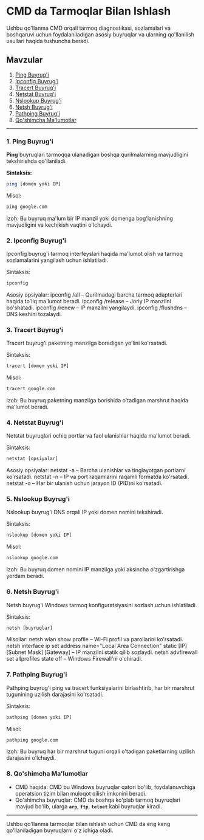 # CMD da Tarmoqlar Bilan Ishlash

Ushbu qo'llanma CMD orqali tarmoq diagnostikasi, sozlamalari va boshqaruvi uchun foydalaniladigan asosiy buyruqlar va ularning qo'llanilish usullari haqida tushuncha beradi.

## Mavzular

1. [Ping Buyrug'i](#ping-buyrug-i)
2. [Ipconfig Buyrug'i](#ipconfig-buyrug-i)
3. [Tracert Buyrug'i](#tracert-buyrug-i)
4. [Netstat Buyrug'i](#netstat-buyrug-i)
5. [Nslookup Buyrug'i](#nslookup-buyrug-i)
6. [Netsh Buyrug'i](#netsh-buyrug-i)
7. [Pathping Buyrug'i](#pathping-buyrug-i)
8. [Qo'shimcha Ma'lumotlar](#qo-shimcha-ma-lumotlar)

---
### 1. Ping Buyrug'i

**Ping** buyruqlari tarmoqqa ulanadigan boshqa qurilmalarning mavjudligini tekshirishda qo'llaniladi.

**Sintaksis:**
```bash
ping [domen yoki IP]
```
Misol:
```cmd
ping google.com
```
Izoh: Bu buyruq ma'lum bir IP manzil yoki domenga bog'lanishning mavjudligini va kechikish vaqtini o'lchaydi.

### 2. Ipconfig Buyrug'i
Ipconfig buyrug'i tarmoq interfeyslari haqida ma'lumot olish va tarmoq sozlamalarini yangilash uchun ishlatiladi.

Sintaksis:

```cmd
ipconfig
```
Asosiy opsiyalar:
ipconfig /all – Qurilmadagi barcha tarmoq adapterlari haqida to'liq ma'lumot beradi.
ipconfig /release – Joriy IP manzilni bo'shatadi.
ipconfig /renew – IP manzilni yangilaydi.
ipconfig /flushdns – DNS keshini tozalaydi.
### 3. Tracert Buyrug'i
Tracert buyrug'i paketning manzilga boradigan yo'lini ko'rsatadi.

Sintaksis:

```cmd
tracert [domen yoki IP]
```
Misol:

```cmd
tracert google.com
```
Izoh: Bu buyruq paketning manzilga borishida o'tadigan marshrut haqida ma'lumot beradi.

### 4. Netstat Buyrug'i
Netstat buyruqlari ochiq portlar va faol ulanishlar haqida ma'lumot beradi.

Sintaksis:

```cmd
netstat [opsiyalar]
```
Asosiy opsiyalar:
netstat -a – Barcha ulanishlar va tinglayotgan portlarni ko'rsatadi.
netstat -n – IP va port raqamlarini raqamli formatda ko'rsatadi.
netstat -o – Har bir ulanish uchun jarayon ID (PID)ni ko'rsatadi.
### 5. Nslookup Buyrug'i
Nslookup buyrug'i DNS orqali IP yoki domen nomini tekshiradi.

Sintaksis:

```cmd
nslookup [domen yoki IP]
```
Misol:

```cmd
nslookup google.com
```
Izoh: Bu buyruq domen nomini IP manzilga yoki aksincha o'zgartirishga yordam beradi.

### 6. Netsh Buyrug'i
Netsh buyrug'i Windows tarmoq konfiguratsiyasini sozlash uchun ishlatiladi.

Sintaksis:

```cmd
netsh [buyruqlar]
```
Misollar:
netsh wlan show profile – Wi-Fi profil va parollarini ko'rsatadi.
netsh interface ip set address name="Local Area Connection" static [IP] [Subnet Mask] [Gateway] – IP manzilni statik qilib sozlaydi.
netsh advfirewall set allprofiles state off – Windows Firewall'ni o'chiradi.
### 7. Pathping Buyrug'i
Pathping buyrug'i ping va tracert funksiyalarini birlashtirib, har bir marshrut tugunining uzilish darajasini ko'rsatadi.

Sintaksis:

```cmd
pathping [domen yoki IP]
```
Misol:

```cmd
pathping google.com
```
Izoh: Bu buyruq har bir marshrut tuguni orqali o'tadigan paketlarning uzilish darajasini o'lchaydi.

### 8. Qo'shimcha Ma'lumotlar
 - CMD haqida: CMD bu Windows buyruqlar qatori bo'lib, foydalanuvchiga operatsion tizim bilan muloqot qilish imkonini beradi.
 - Qo'shimcha buyruqlar: CMD da boshqa ko'plab tarmoq buyruqlari mavjud bo'lib, ularga **`arp`**, **`ftp`**, **`telnet`** kabi buyruqlar kiradi.

---
Ushbu qo'llanma tarmoqlar bilan ishlash uchun CMD da eng keng qo'llaniladigan buyruqlarni o'z ichiga oladi.
